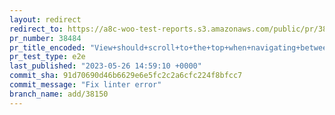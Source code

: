 ```yaml
---
layout: redirect
redirect_to: https://a8c-woo-test-reports.s3.amazonaws.com/public/pr/38484/e2e/index.html
pr_number: 38484
pr_title_encoded: "View+should+scroll+to+the+top+when+navigating+between+tabs"
pr_test_type: e2e
last_published: "2023-05-26 14:59:10 +0000"
commit_sha: 91d70690d46b6629e6e5fc2c2a6cfc224f8bfcc7
commit_message: "Fix linter error"
branch_name: add/38150
---
```

